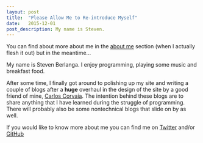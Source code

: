 ```yaml
---
layout: post
title:  "Please Allow Me to Re-introduce Myself"
date:   2015-12-01
post_description: My name is Steven.
---
```


You can find about more about me in the <a href="about/">about me</a> section
(when I actually flesh it out) but in the meantime...

My name is Steven Berlanga. I enjoy programming, playing some music and breakfast food.

After some time, I finally got around to polishing up my site and writing a
couple of blogs after a **huge** overhaul in the design of the site by a good
friend of mine, [Carlos Corvaia](https://github.com/znja). The intention behind these
blogs are to share anything that I have learned during the struggle of programming.
There will probably also be some nontechnical blogs that slide on by as well.

If you would like to know more about me you can find me on
[Twitter](https://twitter.com/zabawaba) and/or [GitHub](https://github.com/zabawaba99)


